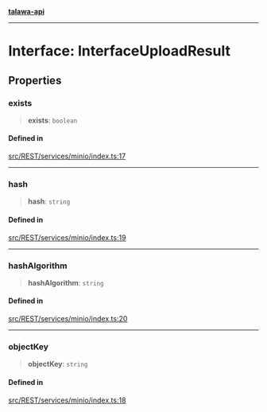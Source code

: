 [**talawa-api**](../../../../README.md)

***

# Interface: InterfaceUploadResult

## Properties

### exists

> **exists**: `boolean`

#### Defined in

[src/REST/services/minio/index.ts:17](https://github.com/Suyash878/talawa-api/blob/f376d03c37e9acd046e7cc983947432c95f74442/src/REST/services/minio/index.ts#L17)

***

### hash

> **hash**: `string`

#### Defined in

[src/REST/services/minio/index.ts:19](https://github.com/Suyash878/talawa-api/blob/f376d03c37e9acd046e7cc983947432c95f74442/src/REST/services/minio/index.ts#L19)

***

### hashAlgorithm

> **hashAlgorithm**: `string`

#### Defined in

[src/REST/services/minio/index.ts:20](https://github.com/Suyash878/talawa-api/blob/f376d03c37e9acd046e7cc983947432c95f74442/src/REST/services/minio/index.ts#L20)

***

### objectKey

> **objectKey**: `string`

#### Defined in

[src/REST/services/minio/index.ts:18](https://github.com/Suyash878/talawa-api/blob/f376d03c37e9acd046e7cc983947432c95f74442/src/REST/services/minio/index.ts#L18)
